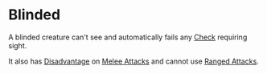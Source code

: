 # Blinded

A blinded creature can't see and automatically fails any [Check](../Core%20Procedures/Check.md) requiring sight.

It also has [Disadvantage](../Die%20Rolling%20Mechanics/Disadvantage.md) on [Melee Attacks](../Combat/Melee%20Attack.md) and cannot use [Ranged Attacks](../Combat/Ranged%20Attack.md).
